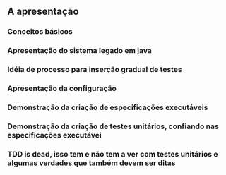 ## A apresentação

### Conceitos básicos
### Apresentação do sistema legado em java
### Idéia de processo para inserção gradual de testes
### Apresentação da configuração
### Demonstração da criação de especificações executáveis
### Demonstração da criação de testes unitários, confiando nas especificações executávei
### TDD is dead, isso tem e não tem a ver com testes unitários e algumas verdades que também devem ser ditas

